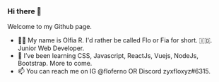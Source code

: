 ### Hi there 👋

Welcome to my Github page.

- 👧🏻 My name is Olfia R. I'd rather be called Flo or Fia for short. 🇮🇩. Junior Web Developer.
- 🌱 I’ve been learning CSS, Javascript, ReactJs, Vuejs, NodeJs, Bootstrap. More to come.
- 📫 You can reach me on IG @floferno OR Discord zyxfloxyz#6315.
<!--
**floferno/floferno** is a ✨ _special_ ✨ repository because its `README.md` (this file) appears on your GitHub profile.


-->
